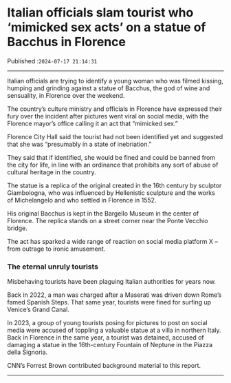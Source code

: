 # Italian officials slam tourist who ‘mimicked sex acts’ on a statue of Bacchus in Florence

Published :`2024-07-17 21:14:31`

---

Italian officials are trying to identify a young woman who was filmed kissing, humping and grinding against a statue of Bacchus, the god of wine and sensuality, in Florence over the weekend.

The country’s culture ministry and officials in Florence have expressed their fury over the incident after pictures went viral on social media, with the Florence mayor’s office calling it an act that “mimicked sex.”

Florence City Hall said the tourist had not been identified yet and suggested that she was “presumably in a state of inebriation.”

They said that if identified, she would be fined and could be banned from the city for life, in line with an ordinance that prohibits any sort of abuse of cultural heritage in the country.

The statue is a replica of the original created in the 16th century by sculptor Giambologna, who was influenced by Hellenistic sculpture and the works of Michelangelo and who settled in Florence in 1552.

His original Bacchus is kept in the Bargello Museum in the center of Florence. The replica stands on a street corner near the Ponte Vecchio bridge.

The act has sparked a wide range of reaction on social media platform X – from outrage to ironic amusement.

### The eternal unruly tourists

Misbehaving tourists have been plaguing Italian authorities for years now.

Back in 2022, a man was charged after a Maserati was driven down Rome’s famed Spanish Steps. That same year, tourists were fined for surfing up Venice’s Grand Canal.

In 2023, a group of young tourists posing for pictures to post on social media were accused of toppling a valuable statue at a villa in northern Italy. Back in Florence in the same year, a tourist was detained, accused of damaging a statue in the 16th-century Fountain of Neptune in the Piazza della Signoria.

CNN’s Forrest Brown contributed background material to this report.

---

